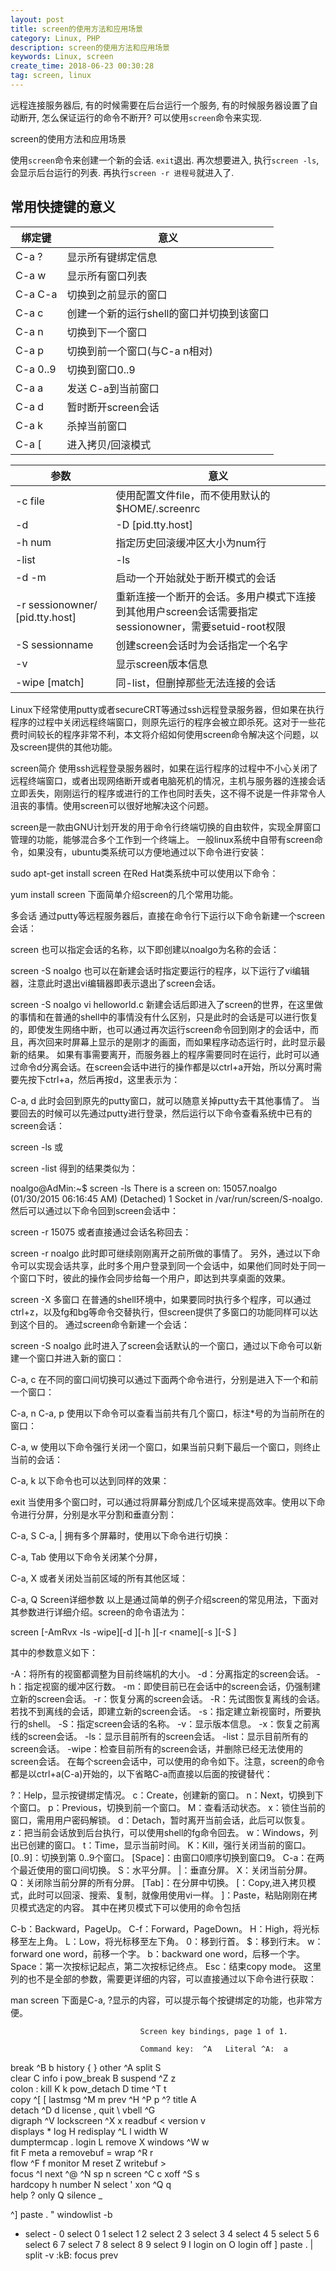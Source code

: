 ```yaml
---
layout: post
title: screen的使用方法和应用场景
category: Linux, PHP
description: screen的使用方法和应用场景
keywords: Linux, screen
create_time: 2018-06-23 00:30:28
tag: screen, linux
---
```


远程连接服务器后, 有的时候需要在后台运行一个服务, 有的时候服务器设置了自动断开, 怎么保证运行的命令不断开? 可以使用`screen`命令来实现. 

screen的使用方法和应用场景

使用`screen`命令来创建一个新的会话. `exit`退出. 
再次想要进入, 执行`screen -ls`, 会显示后台运行的列表.
再执行`screen -r 进程号`就进入了. 


## 常用快捷键的意义

绑定键 | 意义
------| -------------
C-a ? | 	显示所有键绑定信息
C-a w	 | 显示所有窗口列表
C-a C-a	 | 切换到之前显示的窗口
C-a c	 | 创建一个新的运行shell的窗口并切换到该窗口
C-a n	 | 切换到下一个窗口
C-a p	 | 切换到前一个窗口(与C-a n相对)
C-a 0..9	 | 切换到窗口0..9
C-a a	 | 发送 C-a到当前窗口
C-a d | 	暂时断开screen会话
C-a k | 	杀掉当前窗口
C-a [ | 	进入拷贝/回滚模式

参数 | 意义
------| -------------
-c file | 	使用配置文件file，而不使用默认的$HOME/.screenrc
-d|-D [pid.tty.host] | 不开启新的screen会话，而是断开其他正在运行的screen会话
-h num	 | 指定历史回滚缓冲区大小为num行
-list|-ls	 | 列出现有screen会话，格式为pid.tty.host
-d -m | 	启动一个开始就处于断开模式的会话
-r sessionowner/ [pid.tty.host] | 	重新连接一个断开的会话。多用户模式下连接到其他用户screen会话需要指定sessionowner，需要setuid-root权限
-S sessionname	 | 创建screen会话时为会话指定一个名字
-v	 | 显示screen版本信息
-wipe [match]	 | 同-list，但删掉那些无法连接的会话



Linux下经常使用putty或者secureCRT等通过ssh远程登录服务器，但如果在执行程序的过程中关闭远程终端窗口，则原先运行的程序会被立即杀死。这对于一些花费时间较长的程序非常不利，本文将介绍如何使用screen命令解决这个问题，以及screen提供的其他功能。


screen简介
使用ssh远程登录服务器时，如果在运行程序的过程中不小心关闭了远程终端窗口，或者出现网络断开或者电脑死机的情况，主机与服务器的连接会话立即丢失，刚刚运行的程序或进行的工作也同时丢失，这不得不说是一件非常令人沮丧的事情。使用screen可以很好地解决这个问题。

screen是一款由GNU计划开发的用于命令行终端切换的自由软件，实现全屏窗口管理的功能，能够混合多个工作到一个终端上。
一般linux系统中自带有screen命令，如果没有，ubuntu类系统可以方便地通过以下命令进行安装：

sudo apt-get install screen
在Red Hat类系统中可以使用以下命令：

yum install screen
下面简单介绍screen的几个常用功能。

多会话
通过putty等远程服务器后，直接在命令行下运行以下命令新建一个screen会话：

screen
也可以指定会话的名称，以下即创建以noalgo为名称的会话：

screen -S noalgo
也可以在新建会话时指定要运行的程序，以下运行了vi编辑器，注意此时退出vi编辑器即表示退出了screen会话。

screen -S noalgo vi helloworld.c
新建会话后即进入了screen的世界，在这里做的事情和在普通的shell中的事情没有什么区别，只是此时的会话是可以进行恢复的，即使发生网络中断，也可以通过再次运行screen命令回到刚才的会话中，而且，再次回来时屏幕上显示的是刚才的画面，而如果程序动态运行时，此时显示最新的结果。
如果有事需要离开，而服务器上的程序需要同时在运行，此时可以通过命令d分离会话。在screen会话中进行的操作都是以ctrl+a开始，所以分离时需要先按下ctrl+a，然后再按d，这里表示为：

C-a, d
此时会回到原先的putty窗口，就可以随意关掉putty去干其他事情了。
当要回去的时候可以先通过putty进行登录，然后运行以下命令查看系统中已有的screen会话：

screen -ls
或

screen -list
得到的结果类似为：

noalgo@AdMin:~$ screen -ls
There is a screen on:
        15057.noalgo    (01/30/2015 06:16:45 AM)        (Detached)
1 Socket in /var/run/screen/S-noalgo.
然后可以通过以下命令回到screen会话中：

screen -r 15075
或者直接通过会话名称回去：

screen -r noalgo
此时即可继续刚刚离开之前所做的事情了。
另外，通过以下命令可以实现会话共享，此时多个用户登录到同一个会话中，如果他们同时处于同一个窗口下时，彼此的操作会同步给每一个用户，即达到共享桌面的效果。

screen -X
多窗口
在普通的shell环境中，如果要同时执行多个程序，可以通过ctrl+z，以及fg和bg等命令交替执行，但screen提供了多窗口的功能同样可以达到这个目的。
通过screen命令新建一个会话：

screen -S noalgo
此时进入了screen会话默认的一个窗口，通过以下命令可以新建一个窗口并进入新的窗口：

C-a, c
在不同的窗口间切换可以通过下面两个命令进行，分别是进入下一个和前一个窗口：

C-a, n
C-a, p
使用以下命令可以查看当前共有几个窗口，标注*号的为当前所在的窗口：

C-a, w
使用以下命令强行关闭一个窗口，如果当前只剩下最后一个窗口，则终止当前的会话：

C-a, k
以下命令也可以达到同样的效果：

exit
当使用多个窗口时，可以通过将屏幕分割成几个区域来提高效率。使用以下命令进行分屏，分别是水平分割和垂直分割：

C-a, S
C-a, |
拥有多个屏幕时，使用以下命令进行切换：

C-a, Tab
使用以下命令关闭某个分屏，

C-a, X
或者关闭处当前区域的所有其他区域：

C-a, Q
Screen详细参数
以上是通过简单的例子介绍screen的常见用法，下面对其参数进行详细介绍。screen的命令语法为：

screen [-AmRvx -ls -wipe][-d <name>][-h <line>][-r <name][-s ][-S <name>]

其中的参数意义如下：

-A：将所有的视窗都调整为目前终端机的大小。
-d：分离指定的screen会话。
-h：指定视窗的缓冲区行数。
-m：即使目前已在会话中的screen会话，仍强制建立新的screen会话。
-r：恢复分离的screen会话。
-R：先试图恢复离线的会话。若找不到离线的会话，即建立新的screen会话。
-s：指定建立新视窗时，所要执行的shell。
-S：指定screen会话的名称。
-v：显示版本信息。
-x：恢复之前离线的screen会话。
-ls：显示目前所有的screen会话。
-list：显示目前所有的screen会话。
-wipe：检查目前所有的screen会话，并删除已经无法使用的screen会话。
在每个screen会话中，可以使用的命令如下。注意，screen的命令都是以ctrl+a(C-a)开始的，以下省略C-a而直接以后面的按键替代：

?：Help，显示按键绑定情况。
c：Create，创建新的窗口。
n：Next，切换到下个窗口。
p：Previous，切换到前一个窗口。
M：查看活动状态。
x：锁住当前的窗口，需用用户密码解锁。
d：Detach，暂时离开当前会话，此后可以恢复。
z：把当前会话放到后台执行，可以使用shell的fg命令回去。
w：Windows，列出已创建的窗口。
t：Time，显示当前时间。
K：Kill，强行关闭当前的窗口。
[0..9]：切换到第 0..9个窗口。
[Space]：由窗口0顺序切换到窗口9。
C-a：在两个最近使用的窗口间切换。
S：水平分屏。
|：垂直分屏。
X：关闭当前分屏。
Q：关闭除当前分屏的所有分屏。
[Tab]：在分屏中切换。
[：Copy,进入拷贝模式，此时可以回滚、搜索、复制，就像用使用vi一样。
]：Paste，粘贴刚刚在拷贝模式选定的内容。
其中在拷贝模式下可以使用的命令包括

C-b：Backward，PageUp。
C-f：Forward，PageDown。
H：High，将光标移至左上角。
L：Low，将光标移至左下角。
0：移到行首。
$：移到行末。
w：forward one word，前移一个字。
b：backward one word，后移一个字。
Space：第一次按标记起点，第二次按标记终点。
Esc：结束copy mode。
这里列的也不是全部的参数，需要更详细的内容，可以直接通过以下命令进行获取：

man screen
下面是C-a, ?显示的内容，可以提示每个按键绑定的功能，也非常方便。

                                 Screen key bindings, page 1 of 1.

                                 Command key:  ^A   Literal ^A:  a

 break       ^B b        history     { }         other       ^A          split       S         
 clear       C           info        i           pow_break   B           suspend     ^Z z      
 colon       :           kill        K k         pow_detach  D           time        ^T t      
 copy        ^[ [        lastmsg     ^M m        prev        ^H ^P p ^?  title       A         
 detach      ^D d        license     ,           quit        \           vbell       ^G        
 digraph     ^V          lockscreen  ^X x        readbuf     <           version     v         
 displays    *           log         H           redisplay   ^L l        width       W         
 dumptermcap .           login       L           remove      X           windows     ^W w      
 fit         F           meta        a           removebuf   =           wrap        ^R r      
 flow        ^F f        monitor     M           reset       Z           writebuf    >         
 focus       ^I          next        ^@ ^N sp n  screen      ^C c        xoff        ^S s      
 hardcopy    h           number      N           select      '           xon         ^Q q      
 help        ?           only        Q           silence     _         

^]   paste .
"    windowlist -b
-    select -
0    select 0
1    select 1
2    select 2
3    select 3
4    select 4
5    select 5
6    select 6
7    select 7
8    select 8
9    select 9
I    login on
O    login off
]    paste .
|    split -v
:kB: focus prev

